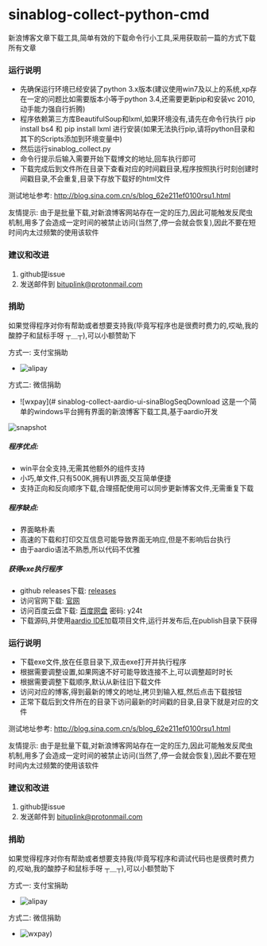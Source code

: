 # sinablog-collect-python-cmd
新浪博客文章下载工具,简单有效的下载命令行小工具,采用获取前一篇的方式下载所有文章

### 运行说明
* 先确保运行环境已经安装了python 3.x版本(建议使用win7及以上的系统,xp存在一定的问题比如需要版本小等于python 3.4,还需要更新pip和安装vc 2010,动手能力强自行折腾)  
* 程序依赖第三方库BeautifulSoup和lxml,如果环境没有,请先在命令行执行 pip install bs4 和 pip install lxml 进行安装(如果无法执行pip,请将python目录和其下的Scripts添加到环境变量中)  
* 然后运行sinablog_collect.py  
* 命令行提示后输入需要开始下载博文的地址,回车执行即可  
* 下载完成后到文件所在目录下查看对应的时间戳目录,程序按照执行时刻创建时间戳目录,不会重复,目录下存放下载好的html文件

测试地址参考: http://blog.sina.com.cn/s/blog_62e211ef0100rsu1.html

友情提示: 由于是批量下载,对新浪博客网站存在一定的压力,因此可能触发反爬虫机制,用多了会造成一定时间的被禁止访问(当然了,停一会就会恢复),因此不要在短时间内太过频繁的使用该软件


### 建议和改进
1. github提issue
2. 发送邮件到 bituplink@protonmail.com


### 捐助
如果觉得程序对你有帮助或者想要支持我(毕竟写程序也是很费时费力的,哎呦,我的酸脖子和鼠标手呀 ┬＿┬),可以小额赞助下

方式一: 支付宝捐助
* ![alipay](http://www.bituplink.com/assets/img/alipay.png)

方式二: 微信捐助
* ![wxpay](# sinablog-collect-aardio-ui-sinaBlogSeqDownload
这是一个简单的windows平台拥有界面的新浪博客下载工具,基于aardio开发   

![snapshot](http://bituplink.com/assets/img/sinaBlogSeqDownload.png)

##### 程序优点:  
* win平台全支持,无需其他额外的组件支持
* 小巧,单文件,只有500K,拥有UI界面,交互简单便捷
* 支持正向和反向顺序下载,合理搭配使用可以同步更新博客文件,无需重复下载

##### 程序缺点:
* 界面略朴素
* 高速的下载和打印交互信息可能导致界面无响应,但是不影响后台执行
* 由于aardio语法不熟悉,所以代码不优雅

##### 获得exe执行程序
* github releases下载: [releases](https://github.com/bituplink/sinablog-collect-aardio-ui-sinaBlogSeqDownload/releases)
* 访问官网下载: [官网](http://bituplink.com/sinaBlogSeqDownload.html)
* 访问百度云盘下载: [百度网盘](https://pan.baidu.com/s/1AFQIZXaWfq3UxvgssuUGyQ) 密码: y24t
* 下载源码,并使用[aardio IDE](http://ide.update.aardio.com/releases/aardio.7z)加载项目文件,运行并发布后,在publish目录下获得

### 运行说明
* 下载exe文件,放在任意目录下,双击exe打开并执行程序
* 根据需要调整设置,如果网速不好可能导致连接不上,可以调整超时时长
* 根据需要调整下载顺序,默认从新往旧下载文件
* 访问对应的博客,得到最新的博文的地址,拷贝到输入框,然后点击下载按钮
* 正常下载后到文件所在的目录下访问最新的时间戳的目录,目录下就是对应的文件  

测试地址参考: http://blog.sina.com.cn/s/blog_62e211ef0100rsu1.html

友情提示: 由于是批量下载,对新浪博客网站存在一定的压力,因此可能触发反爬虫机制,用多了会造成一定时间的被禁止访问(当然了,停一会就会恢复),因此不要在短时间内太过频繁的使用该软件


### 建议和改进
1. github提issue
2. 发送邮件到 bituplink@protonmail.com


### 捐助
如果觉得程序对你有帮助或者想要支持我(毕竟写程序和调试代码也是很费时费力的,哎呦,我的酸脖子和鼠标手呀 ┬＿┬),可以小额赞助下

方式一: 支付宝捐助
* ![alipay](http://www.bituplink.com/wp-content/uploads/alipay.png)

方式二: 微信捐助
* ![wxpay](http://www.bituplink.com/wp-content/uploads/wxpay.png))


